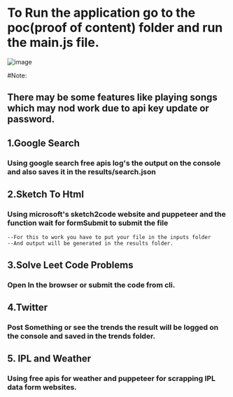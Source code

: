 # To Run the application go to the poc(proof of content) folder and run the main.js file.

![image](https://user-images.githubusercontent.com/42701850/115156605-9e8b2f80-a0a2-11eb-8b0a-a7f41616f3ce.png)

#Note:
## There may be some features like playing songs which may nod work due to api key update or password.


## 1.Google Search 
### Using google search free apis log's the output on the console and also saves it in the results/search.json

## 2.Sketch To Html
### Using microsoft's sketch2code website and puppeteer and the function wait for formSubmit to submit the file
    --For this to work you have to put your file in the inputs folder
    --And output will be generated in the results folder.
    
## 3.Solve Leet Code Problems
### Open In the browser or submit the code from cli.


## 4.Twitter
### Post Something or see the trends the result will be logged on the console and saved in the trends folder.


## 5. IPL and Weather
### Using free apis for weather and puppeteer for scrapping IPL data form websites.
